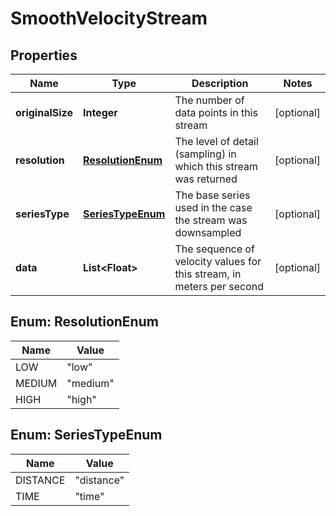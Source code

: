 
# SmoothVelocityStream

## Properties
Name | Type | Description | Notes
------------ | ------------- | ------------- | -------------
**originalSize** | **Integer** | The number of data points in this stream |  [optional]
**resolution** | [**ResolutionEnum**](#ResolutionEnum) | The level of detail (sampling) in which this stream was returned |  [optional]
**seriesType** | [**SeriesTypeEnum**](#SeriesTypeEnum) | The base series used in the case the stream was downsampled |  [optional]
**data** | **List&lt;Float&gt;** | The sequence of velocity values for this stream, in meters per second |  [optional]


<a name="ResolutionEnum"></a>
## Enum: ResolutionEnum
Name | Value
---- | -----
LOW | &quot;low&quot;
MEDIUM | &quot;medium&quot;
HIGH | &quot;high&quot;


<a name="SeriesTypeEnum"></a>
## Enum: SeriesTypeEnum
Name | Value
---- | -----
DISTANCE | &quot;distance&quot;
TIME | &quot;time&quot;



